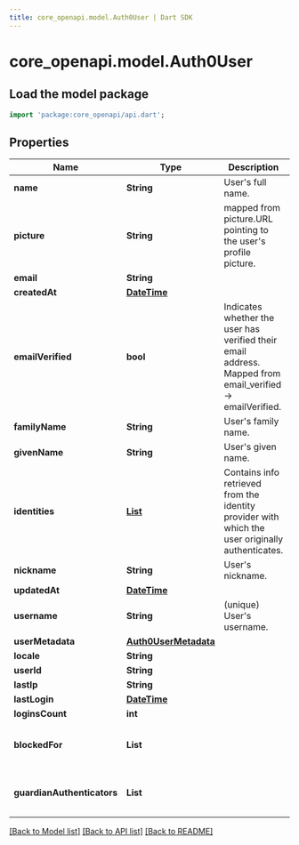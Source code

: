 ```yaml
---
title: core_openapi.model.Auth0User | Dart SDK
---
```


# core_openapi.model.Auth0User

## Load the model package
```dart
import 'package:core_openapi/api.dart';
```

## Properties
Name | Type | Description | Notes
------------ | ------------- | ------------- | -------------
**name** | **String** |  User's full name. | [optional] 
**picture** | **String** | mapped from picture.URL pointing to the user's profile picture.  | [optional] 
**email** | **String** |  | [optional] 
**createdAt** | [**DateTime**](DateTime.md) |  | [optional] 
**emailVerified** | **bool** | Indicates whether the user has verified their email address. Mapped from email_verified -> emailVerified. | [optional] 
**familyName** | **String** | User's family name. | [optional] 
**givenName** | **String** | User's given name.  | [optional] 
**identities** | [**List<Auth0Identity>**](Auth0Identity.md) | Contains info retrieved from the identity provider with which the user originally authenticates. | [optional] [default to const []]
**nickname** | **String** | User's nickname.  | [optional] 
**updatedAt** | [**DateTime**](DateTime.md) |  | [optional] 
**username** | **String** |  (unique) User's username.   | [optional] 
**userMetadata** | [**Auth0UserMetadata**](Auth0UserMetadata.md) |  | [optional] 
**locale** | **String** |  | [optional] 
**userId** | **String** |  | [optional] 
**lastIp** | **String** |  | [optional] 
**lastLogin** | [**DateTime**](DateTime.md) |  | [optional] 
**loginsCount** | **int** |  | [optional] 
**blockedFor** | **List<String>** |  | [optional] [default to const []]
**guardianAuthenticators** | **List<String>** |  | [optional] [default to const []]

[[Back to Model list]](../README.md#documentation-for-models) [[Back to API list]](../README.md#documentation-for-api-endpoints) [[Back to README]](../README.md)


